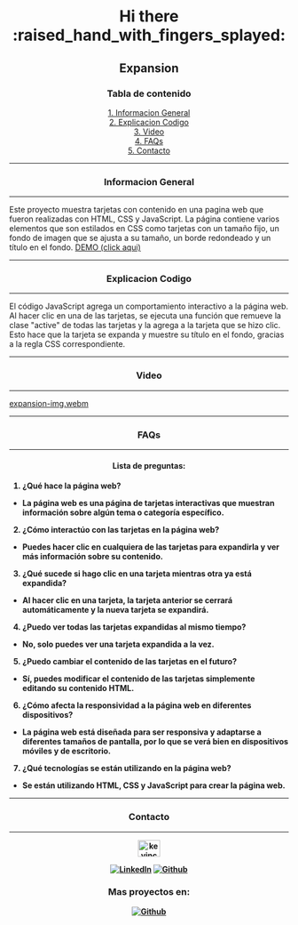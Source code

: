 <div align="center">
<h1>Hi there :raised_hand_with_fingers_splayed:</h1>
<h2>Expansion</h2>


<h3 align="center">Tabla de contenido</h3> 

[1. Informacion General](#informacion-general)
<br/>
[2. Explicacion Codigo](#explicacion-codigo)
<br/>
[3. Video](#video)
<br/>
[4. FAQs](#faqs)
<br/>
[5. Contacto](#contacto)
***

</div>

<h3 align="center">Informacion General</h3> 

***
Este proyecto muestra tarjetas con contenido en una pagina web que fueron realizadas con HTML, CSS y JavaScript. La página contiene varios elementos que son estilados en CSS como tarjetas con un tamaño fijo, un fondo de imagen que se ajusta a su tamaño, un borde redondeado y un título en el fondo. 
<a  href="https://expansion-img.netlify.app/">DEMO (click aqui)</a>




<div align="center">

***

<h3 align="center">Explicacion Codigo</h3>
 
***
</div>

El código JavaScript agrega un comportamiento interactivo a la página web. Al hacer clic en una de las tarjetas, se ejecuta una función que remueve la clase "active" de todas las tarjetas y la agrega a la tarjeta que se hizo clic. Esto hace que la tarjeta se expanda y muestre su título en el fondo, gracias a la regla CSS correspondiente.





***
<h3 align="center">Video</h3>

***

[expansion-img.webm](https://user-images.githubusercontent.com/32087507/217578459-21b82d9f-f1a7-4009-8f51-001bad71a8d5.webm)

***
<h3 align="center">FAQs</h3>

***

<h4 align="center">Lista de preguntas:<h4>

1. **¿Qué hace la página web?**
  * La página web es una página de tarjetas interactivas que muestran información sobre algún tema o categoría específico.
  
2. **¿Cómo interactúo con las tarjetas en la página web?**
  * Puedes hacer clic en cualquiera de las tarjetas para expandirla y ver más información sobre su contenido.
  
3. **¿Qué sucede si hago clic en una tarjeta mientras otra ya está expandida?**
  * Al hacer clic en una tarjeta, la tarjeta anterior se cerrará automáticamente y la nueva tarjeta se expandirá.
  
4. **¿Puedo ver todas las tarjetas expandidas al mismo tiempo?**
  * No, solo puedes ver una tarjeta expandida a la vez.
  
5. **¿Puedo cambiar el contenido de las tarjetas en el futuro?**
  * Sí, puedes modificar el contenido de las tarjetas simplemente editando su contenido HTML.
  
6. **¿Cómo afecta la responsividad a la página web en diferentes dispositivos?**
  * La página web está diseñada para ser responsiva y adaptarse a diferentes tamaños de pantalla, por lo que se verá bien en dispositivos móviles y de escritorio.

7. **¿Qué tecnologías se están utilizando en la página web?**
  * Se están utilizando HTML, CSS y JavaScript para crear la página web.
  
<div align="center">

***
<h3 align="center">Contacto</h3>

***
<p align="center">
<a href="https://linkedin.com/in/kevincastellanos" target="blank"><img align="center" src="https://raw.githubusercontent.com/rahuldkjain/github-profile-readme-generator/master/src/images/icons/Social/linked-in-alt.svg" alt="kevincastellanos" height="30" width="40" /></a>
</p>

[![LinkedIn](https://img.shields.io/badge/LinkedIn-%230077B5.svg?logo=linkedin&logoColor=white)](https://linkedin.com/in/kevincastellanos)
[![Github](https://img.shields.io/badge/Github-%2324292e.svg?logo=github&logoColor=white)](https://github.com/KevinCastellanos1)

</div>


<div align="center">

<h3 align="center">Mas proyectos en:</h3> 

[![Github](https://img.shields.io/badge/Github-%2324292e.svg?logo=github&logoColor=white)](https://github.com/KevinCastellanos1)

</div>
